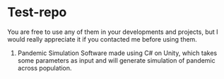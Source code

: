 # Test-repo
You are free to use any of them in your developments and projects, but I would really appreciate it if you contacted me before using them.

1) Pandemic Simulation
   Software made using C# on Unity, which takes some parameters as input and will generate simulation of pandemic across population.

